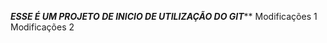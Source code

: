 ***********ESSE É UM PROJETO DE INICIO DE UTILIZAÇÃO DO GIT*************
Modificações 1
Modificações 2